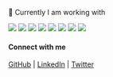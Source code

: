 🏀 Currently I am working with

<p align="left">
  <img src="https://img.shields.io/badge/Go-00ADD8?style=flat-square&logo=go&logoColor=white"/>
  <img src="https://img.shields.io/badge/PostgreSQL-336791?style=flat-square&logo=postgresql&logoColor=white"/>
  <img src="https://img.shields.io/badge/gRPC-4285F4?style=flat-square&logo=grpc&logoColor=white"/>
  <img src="https://img.shields.io/badge/Microservices-FF6F00?style=flat-square&logo=microgen&logoColor=white"/>
  <img src="https://img.shields.io/badge/RabbitMQ-FF6600?style=flat-square&logo=rabbitmq&logoColor=white"/>
  <img src="https://img.shields.io/badge/Kafka-231F20?style=flat-square&logo=apachekafka&logoColor=white"/>
  <img src="https://img.shields.io/badge/ORM-6DB33F?style=flat-square&logo=datagrip&logoColor=white"/>
  <img src="https://img.shields.io/badge/Docker-2496ED?style=flat-square&logo=docker&logoColor=white"/>
</p>

#### Connect with me

<p align="left">
  <a href="https://github.com/dipu-sultan">GitHub</a> | 
  <a href="https://www.linkedin.com/in/dipo20/">LinkedIn</a> | 
  <a href="https://twitter.com/dipusultan_ds">Twitter</a>
</p>
